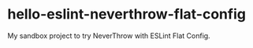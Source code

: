 # hello-eslint-neverthrow-flat-config

My sandbox project to try NeverThrow with ESLint Flat Config.
